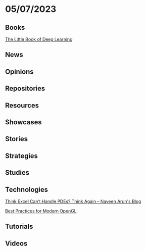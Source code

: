 # 05/07/2023

## Books
[The Little Book of Deep Learning](https://fleuret.org/public/lbdl.pdf)

## News

## Opinions

## Repositories

## Resources

## Showcases

## Stories

## Strategies

## Studies

## Technologies
[Think Excel Can’t Handle PDEs? Think Again – Naveen Arun's Blog](https://naveenarun.wordpress.com/2023/05/01/think-excel-cant-handle-pdes-think-again/)

[Best Practices for Modern OpenGL](https://juandiegomontoya.github.io/modern_opengl.html#input)

## Tutorials

## Videos
